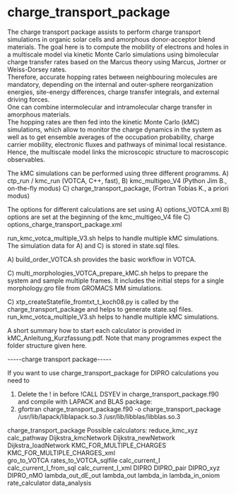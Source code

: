 # charge_transport_package
The charge transport package assists to perform charge transport simulations in organic solar cells and 
amorphous donor-acceptor blend materials. The goal here is to compute the mobility of electrons and holes 
in a multiscale model via kinetic Monte Carlo simulations using bimolecular charge transfer rates based on
the Marcus theory using Marcus, Jortner or Weiss-Dorsey rates.  
Therefore, accurate hopping rates between neighbouring molecules are mandatory, depending on the internal and 
outer-sphere reorganization energies, site-energy differences, charge transfer integrals, and external driving forces.  
One can combine intermolecular and intramolecular charge transfer in amorphous materials.  
The hopping rates are then fed into the kinetic Monte Carlo (kMC) simulations, which allow to monitor the charge dynamics 
in the system as well as to get ensemble averages of the occupation probability, charge carrier mobility, 
electronic fluxes and pathways of minimal local resistance. Hence, the multiscale model links the microscopic structure 
to macroscopic observables.


The kMC simulations can be performed using three different programms.
A) ctp_run / kmc_run (VOTCA, C++, fast),
B) kmc_multigeo_V4 (Python Jim B., on-the-fly modus)
C) charge_transport_package, (Fortran Tobias K., a priori modus)

The options for different calculations are set using
A) options_VOTCA.xml
B) options are set at the beginning of the kmc_multigeo_V4 file
C) options_charge_transport_package.xml

run_kmc_votca_multiple_V3.sh  helps to handle multiple kMC simulations.
The simulation data for A) and C) is stored in state.sql files.


A) build_order_VOTCA.sh provides the basic workflow in VOTCA.

C) multi_morphologies_VOTCA_prepare_kMC.sh helps to prepare the system and sample multiple frames.
   It includes the initial steps for a single morphology.gro file from GROMACS MM simulations. 
   
C) xtp_createStatefile_fromtxt_t_koch08.py is called by the charge_transport_package and helps to generate state.sql files.
run_kmc_votca_multiple_V3.sh  helps to handle multiple kMC simulations.

A short summary how to start each calculator is provided in kMC_Anleitung_Kurzfassung.pdf.
Note that many programmes expect the folder structure given here. 


-----charge transport package-----

If you want to use charge_transport_package for DIPRO calculations you need to 
1) Delete the ! in before !CALL DSYEV in  charge_transport_package.f90 
and compile with LAPACK and BLAS package:
2)  gfortran charge_transport_package.f90  -o charge_transport_package    /usr/lib/lapack/liblapack.so.3  /usr/lib/libblas/libblas.so.3 

 charge_transport_package
 Possible calculators: 
 reduce_kmc_xyz
 calc_pathway
 Dijkstra_kmcNetwork
 Dijkstra_newNetwork
 Dijkstra_loadNetwork
 KMC_FOR_MULTIPLE_CHARGES
 KMC_FOR_MULTIPLE_CHARGES_xml   
 gro_to_VOTCA
 rates_to_VOTCA_sqlfile
 calc_current_I
 calc_current_I_from_sql
 calc_current_I_xml
 DIPRO
 DIPRO_pair
 DIPRO_xyz
 DIPRO_nMO
 lambda_out_dE_out
 lambda_out
 lambda_in
 lambda_in_oniom
 rate_calculator
 data_analysis


